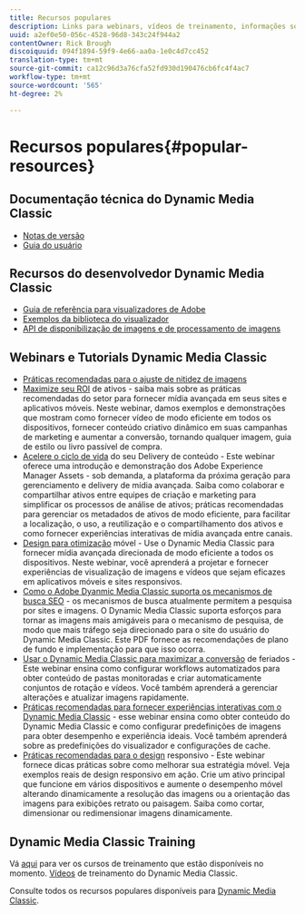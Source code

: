 ```yaml
---
title: Recursos populares
description: Links para webinars, vídeos de treinamento, informações sobre práticas recomendadas e recursos do desenvolvedor.
uuid: a2ef0e50-056c-4528-96d8-343c24f944a2
contentOwner: Rick Brough
discoiquuid: 094f1894-59f9-4e66-aa0a-1e0c4d7cc452
translation-type: tm+mt
source-git-commit: ca12c96d3a76cfa52fd930d190476cb6fc4f4ac7
workflow-type: tm+mt
source-wordcount: '565'
ht-degree: 2%

---
```



# Recursos populares{#popular-resources}

## Documentação técnica do Dynamic Media Classic

* [Notas de versão](https://docs.adobe.com/content/help/en/dynamic-media-developer-resources/release-notes/s7rn2017.html)
* [Guia do usuário](introduction.md)

## Recursos do desenvolvedor Dynamic Media Classic

* [Guia de referência para visualizadores de Adobe](https://docs.adobe.com/content/help/en/dynamic-media-developer-resources/library/home.html)
* [Exemplos da biblioteca do visualizador](https://landing.adobe.com/en/na/dynamic-media/ctir-2755/live-demos.html)
* [API de disponibilização de imagens e de processamento de imagens](https://docs.adobe.com/content/help/en/dynamic-media-developer-resources/image-serving-api/home.html)

## Webinars e Tutorials Dynamic Media Classic

* [Práticas recomendadas para o ajuste de nitidez de imagens](/help/assets/s7_sharpening_images.pdf)
* [Maximize seu ROI](https://adobecustomersuccess.adobeconnect.com/p5ar3hfrrec/?launcher=false&amp;fcsContent=true&amp;pbMode=normal&amp;proto=true)  de ativos - saiba mais sobre as práticas recomendadas do setor para fornecer mídia avançada em seus sites e aplicativos móveis. Neste webinar, damos exemplos e demonstrações que mostram como fornecer vídeo de modo eficiente em todos os dispositivos, fornecer conteúdo criativo dinâmico em suas campanhas de marketing e aumentar a conversão, tornando qualquer imagem, guia de estilo ou livro passível de compra.
* [Acelere o ciclo de vida](https://adobecustomersuccess.adobeconnect.com/p88ducm9pqv/)  do seu Delivery de conteúdo - Este webinar oferece uma introdução e demonstração dos Adobe Experience Manager Assets - sob demanda, a plataforma da próxima geração para gerenciamento e delivery de mídia avançada. Saiba como colaborar e compartilhar ativos entre equipes de criação e marketing para simplificar os processos de análise de ativos; práticas recomendadas para gerenciar os metadados de ativos de modo eficiente, para facilitar a localização, o uso, a reutilização e o compartilhamento dos ativos e como fornecer experiências interativas de mídia avançada entre canais.
* [Design para otimização](https://adobecustomersuccess.adobeconnect.com/p6oqd3wydif/?launcher=false&amp;fcsContent=true&amp;pbMode=normal&amp;proto=true)  móvel - Use o Dynamic Media Classic para fornecer mídia avançada direcionada de modo eficiente a todos os dispositivos. Neste webinar, você aprenderá a projetar e fornecer experiências de visualização de imagens e vídeos que sejam eficazes em aplicativos móveis e sites responsivos.
* [Como o Adobe Dyanmic Media Classic suporta os mecanismos de busca SEO](/help/assets/s7_seo.pdf)  - os mecanismos de busca atualmente permitem a pesquisa por sites e imagens. O Dynamic Media Classic suporta esforços para tornar as imagens mais amigáveis para o mecanismo de pesquisa, de modo que mais tráfego seja direcionado para o site do usuário do Dynamic Media Classic. Este PDF fornece as recomendações de plano de fundo e implementação para que isso ocorra.
* [Usar o Dynamic Media Classic para maximizar a conversão](https://adobecustomersuccess.adobeconnect.com/p32n1yr85c9/?proto=true)  de feriados - Este webinar ensina como configurar workflows automatizados para obter conteúdo de pastas monitoradas e criar automaticamente conjuntos de rotação e vídeos. Você também aprenderá a gerenciar alterações e atualizar imagens rapidamente.
* [Práticas recomendadas para fornecer experiências interativas com o Dynamic Media Classic](https://seminars.adobeconnect.com/p7wb8ej3u6d/)  - esse webinar ensina como obter conteúdo do Dynamic Media Classic e como configurar predefinições de imagens para obter desempenho e experiência ideais. Você também aprenderá sobre as predefinições do visualizador e configurações de cache.
* [Práticas recomendadas para o design](https://offers.adobe.com/en/na/marketing/landings/_40458_responsive_design_live_on_demand_webinar.html)  responsivo - Este webinar fornece dicas práticas sobre como melhorar sua estratégia móvel. Veja exemplos reais de design responsivo em ação. Crie um ativo principal que funcione em vários dispositivos e aumente o desempenho móvel alterando dinamicamente a resolução das imagens ou a orientação das imagens para exibições retrato ou paisagem. Saiba como cortar, dimensionar ou redimensionar imagens dinamicamente.

## Dynamic Media Classic Training

Vá [aqui](https://training.adobe.com/training/courses.html#product=adobe-scene7) para ver os cursos de treinamento que estão disponíveis no momento.
[Vídeos](https://docs.adobe.com/content/help/en/dynamic-media-classic/using/intro/training-videos.html) de treinamento do Dynamic Media Classic.

Consulte todos os recursos populares disponíveis para [Dynamic Media Classic](home.md).